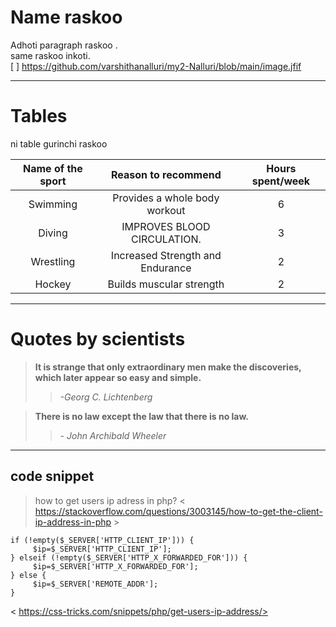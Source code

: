 # Name raskoo
Adhoti paragraph raskoo . <br>same raskoo inkoti.<br>
[ ] https://github.com/varshithanalluri/my2-Nalluri/blob/main/image.jfif

---

# Tables 
ni table gurinchi raskoo
 
| Name of the sport  |  Reason to recommend   | Hours spent/week |
| :--------------:    | :--------------:      | :--------------: |
| Swimming        | Provides a whole body workout       |6        |
| Diving              | IMPROVES BLOOD CIRCULATION.      |3                 |
| Wrestling       | Increased Strength and Endurance|        2               |
|  Hockey            | Builds muscular strength        | 2                  |

---

# Quotes by scientists
> **It is strange that only extraordinary men make the discoveries, which later appear so easy and simple.**
>>    *-Georg C. Lichtenberg*

> **There is no law except the law that there is no law.**
>> *- John Archibald Wheeler*

---
## code snippet


> how to get users ip adress in php? < https://stackoverflow.com/questions/3003145/how-to-get-the-client-ip-address-in-php >

```
if (!empty($_SERVER['HTTP_CLIENT_IP'])) {
     $ip=$_SERVER['HTTP_CLIENT_IP'];
} elseif (!empty($_SERVER['HTTP_X_FORWARDED_FOR'])) {
     $ip=$_SERVER['HTTP_X_FORWARDED_FOR'];
} else {
     $ip=$_SERVER['REMOTE_ADDR'];
}
```
< https://css-tricks.com/snippets/php/get-users-ip-address/>